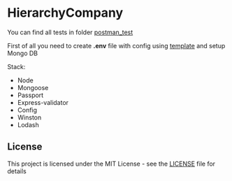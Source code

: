 # HierarchyCompany

You can find all tests in folder [postman_test](postman_test) 

First of all you need to create __.env__ file with config using [template](template.env) and setup Mongo DB

Stack:
* Node
* Mongoose
* Passport
* Express-validator
* Config
* Winston
* Lodash
## License

This project is licensed under the MIT License - see the [LICENSE](LICENSE) file for details

[travis-master]: https://travis-ci.org/ZulusK/chatter.svg?branch=master
[travis-dev]:https://travis-ci.org/ZulusK/chatter.svg?branch=dev